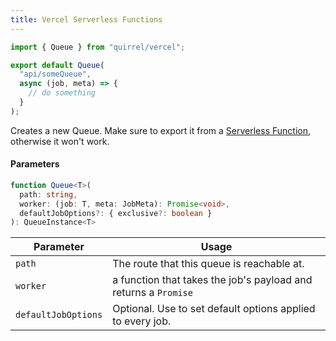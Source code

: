 ```yaml
---
title: Vercel Serverless Functions
---
```


```ts title="api/someQueue.ts"
import { Queue } from "quirrel/vercel";

export default Queue(
  "api/someQueue",
  async (job, meta) => {
    // do something
  }
);
```

Creates a new Queue.
Make sure to export it from a [Serverless Function](https://vercel.com/docs/serverless-functions/introduction#an-example-node.js-serverless-function), otherwise it won't work.

#### Parameters

```ts
function Queue<T>(
  path: string,
  worker: (job: T, meta: JobMeta): Promise<void>,
  defaultJobOptions?: { exclusive?: boolean }
): QueueInstance<T>
```

| Parameter           | Usage                                                           |
| ------------------- | --------------------------------------------------------------- |
| `path`              | The route that this queue is reachable at.                      |
| `worker`            | a function that takes the job's payload and returns a `Promise` |
| `defaultJobOptions` | Optional. Use to set default options applied to every job.      |
